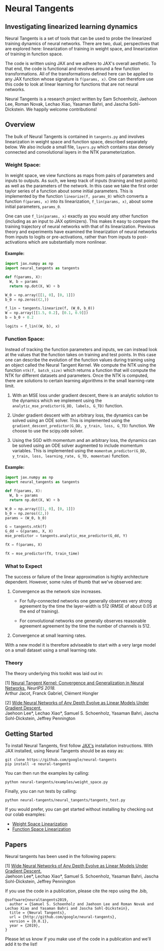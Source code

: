 # Neural Tangents

## Investigating linearized learning dynamics

Neural Tangents is a set of tools that can be used to probe the linearized
training dynamics of neural networks. There are two, dual,
perspectives that are explored here: linearization of training in weight space,
and linearization of training in function space.

The code is written using JAX and we adhere to JAX's overall aesthetic.
To that end, the code is functional and revolves around a few function
transformations. All of the transformations defined here can be applied to any
JAX function whose signature is `f(params, x)`. One can therefore use this code
to look at linear learning for functions that are not neural networks.

Neural Tangents is a research project written by Sam Schoenholz, Jaehoon Lee,
Roman Novak, Lechao Xiao, Yasaman Bahri, and Jascha Sohl-Dickstein.
We happily welcome contributions!

## Overview

The bulk of Neural Tangents is contained in `tangents.py` and involves
linearization in weight space and function space, described separately below. We
also include a small file, `layers.py` which contains stax densely connected and
convolutional layers in the NTK parameterization.

### Weight Space:

In weight space, we view functions as maps from pairs of parameters and inputs
to outputs. As such, we keep track of inputs (training and test points) as
well as the parameters of the network. In this case we take the first order
taylor series of a function about some initial parameters. This is implemented
by the function `linearize(f, params_0)` which converts a function
`f(params, x)` into its linearization, `f_lin(params, x)`, about some initial parameters, `params_0`.

One can use `f_lin(params, x)` exactly as you would any other function
(including as an input to JAX optimizers). This makes it easy to compare the
training trajectory of neural networks with that of its linearization.
Previous theory and experiments have examined the linearization of neural 
networks from inputs to logits or pre-activations, rather than from inputs to
post-activations which are substantially more nonlinear.

#### Example:

```python
import jax.numpy as np
import neural_tangents as tangents

def f(params, X):
  W, b = params
  return np.dot(X, W) + b

W_0 = np.array([[1, 0], [0, 1]])
b_0 = np.zeros((2,))

f_lin = tangents.linearize(f, (W_0, b_0))
W = np.array([[1.5, 0.2], [0.1, 0.9]])
b = b_0 + 0.2

logits = f_lin((W, b), x)
```

### Function Space:

Instead of tracking the function parameters and inputs, we can instead look at
the values that the function takes on training and test points. In this case one
can describe the evolution of the function values during training using an
object called the Neural Tangent Kernel.  We compute the NTK using the function `ntk(f, batch_size)` which returns a function that will compute the NTK for different datasets and parameters. Once the NTK is computed, there are solutions
to certain learning algorithms in the small learning-rate limit.

1.  With an MSE loss under gradient descent, there is an analytic solution to
    the dynamics which we implement using the `analytic_mse_predictor(G_DD,
    labels, G_TD)` function.

2.  Under gradient descent with an arbitrary loss, the dynamics can be solved
    using an ODE solver. This is implemented using the
    `gradient_descent_predictor(G_DD, y_train, loss, G_TD)` function. We choose
    to use the scipy.ode solver.

3.  Using the SGD with momentum and an arbitrary loss, the dynamics can be
    solved using an ODE solver augmented to include momentum variables. This is
    implemented using the `momentum_predictor(G_DD, y_train, loss,
    learning_rate, G_TD, momentum)` function.

#### Example:

```python
import jax.numpy as np
import neural_tangents as tangents

def f(params, X):
  W, b = params
  return np.dot(X, W) + b

W_0 = np.array([[1, 0], [0, 1]])
b_0 = np.zeros((2,))
params = (W_0, b_0)

G = tangents.ntk(f)
G_dd = G(params, X, X)
mse_predictor = tangents.analytic_mse_predictor(G_dd, Y)

fX = f(params, X)

fX = mse_predictor(fX, train_time)
```

### What to Expect

The success or failure of the linear approximation is highly architecture
dependent. However, some rules of thumb that we've observed are:

1. Convergence as the network size increases.

   * For fully-connected networks one generally observes very strong
     agreement by the time the layer-width is 512 (RMSE of about 0.05 at the
     end of training).

   * For convolutional networks one generally observes reasonable agreement
     agreement by the time the number of channels is 512.

2. Convergence at small learning rates.

With a new model it is therefore adviseable to start with a very large model on
a small dataset using a small learning rate.

### Theory

The theory underlying this toolkit was laid out in:

[1]
[Neural Tangent Kernel: Convergence and Generalization in Neural Networks.](https://arxiv.org/abs/1806.07572)
*NeurIPS 2018.* \
Arthur Jacot, Franck Gabriel, Clément Hongler

[2] [Wide Neural Networks of Any Depth Evolve as Linear Models Under Gradient
Descent.](https://arxiv.org/abs/1902.06720) \
Jaehoon Lee*, Lechao Xiao*, Samuel S. Schoenholz, Yasaman Bahri, Jascha
Sohl-Dickstein, Jeffrey Pennington

## Getting Started

To install Neural Tangents, first follow [JAX's](https://www.github.com/google/jax/)
installation instructions. With JAX installed, using Neural Tangents should be
as easy as:

```
git clone https://github.com/google/neural-tangents
pip install -e neural-tangents
```

You can then run the examples by calling:

```
python neural-tangents/examples/weight_space.py
```

Finally, you can run tests by calling:

```
python neural-tangents/neural_tangents/tangents_test.py
```

If you would prefer, you can get started without installing by checking out our
colab examples:

- [Weight Space Linearization](https://colab.research.google.com/github/google/neural-tangents/blob/master/notebooks/weight_space_linearization.ipynb)
- [Function Space Linearization](https://colab.research.google.com/github/google/neural-tangents/blob/master/notebooks/function_space_linearization.ipynb)


## Papers

Neural tangents has been used in the following papers:

[1] [Wide Neural Networks of Any Depth Evolve as Linear Models Under Gradient
Descent.](https://arxiv.org/abs/1902.06720) \
Jaehoon Lee*, Lechao Xiao*, Samuel S. Schoenholz, Yasaman Bahri, Jascha
Sohl-Dickstein, Jeffrey Pennington

If you use the code in a publication, please cite the repo using the .bib,

```
@software{neuraltangents2019,
  author = {Samuel S. Schoenholz and Jaehoon Lee and Roman Novak and Lechao Xiao and Yasaman Bahri and Jascha Sohl-Dickstein},
  title = {Neural Tangents},
  url = {http://github.com/google/neural-tangents},
  version = {0.0.1},
  year = {2019},
}
```

Please let us know if you make use of the code in a publication and we'll add it
to the list!


